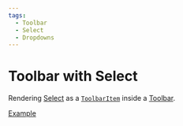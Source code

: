 ```yaml
---
tags:
  - Toolbar
  - Select
  - Dropdowns
---
```


# Toolbar with Select

<div data-description>

Rendering <a href="/components/select">Select</a> as a <a href="/reference/toolbar-item"><code>ToolbarItem</code></a> inside a <a href="/components/toolbar">Toolbar</a>.

</div>

<div data-tags></div>

<a href="./index.tsx" data-playground>Example</a>
